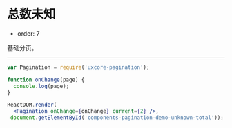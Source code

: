 # 总数未知

- order: 7

基础分页。

---

````jsx
var Pagination = require('uxcore-pagination');

function onChange(page) {
  console.log(page);
}

ReactDOM.render(
  <Pagination onChange={onChange} current={2} />,
 document.getElementById('components-pagination-demo-unknown-total'));
````
